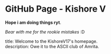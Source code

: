 
 

# GitHub Page - Kishore V

**Hope i am doing things ryt**.  

*Bear with me for the rookie mistakes* :D

title: Welcome to the KishoreV17's homepage.  
description: Owe it to the ASCII club of Amrita. 
